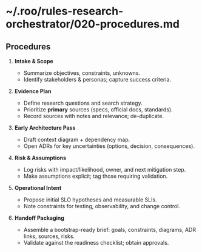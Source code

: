# ~/.roo/rules-research-orchestrator/020-procedures.md
## Procedures

1) **Intake & Scope**
   - Summarize objectives, constraints, unknowns.
   - Identify stakeholders & personas; capture success criteria.

2) **Evidence Plan**
   - Define research questions and search strategy.
   - Prioritize **primary** sources (specs, official docs, standards).
   - Record sources with notes and relevance; de-duplicate.

3) **Early Architecture Pass**
   - Draft context diagram + dependency map.
   - Open ADRs for key uncertainties (options, decision, consequences).

4) **Risk & Assumptions**
   - Log risks with impact/likelihood, owner, and next mitigation step.
   - Make assumptions explicit; tag those requiring validation.

5) **Operational Intent**
   - Propose initial SLO hypotheses and measurable SLIs.
   - Note constraints for testing, observability, and change control.

6) **Handoff Packaging**
   - Assemble a bootstrap-ready brief: goals, constraints, diagrams, ADR links, sources, risks.
   - Validate against the readiness checklist; obtain approvals.
